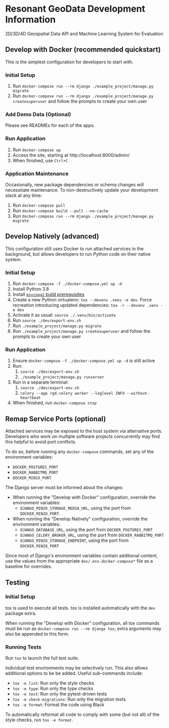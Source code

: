 # Resonant GeoData Development Information

2D/3D/4D Geospatial Data API and Machine Learning System for Evaluation

## Develop with Docker (recommended quickstart)
This is the simplest configuration for developers to start with.

### Initial Setup
1. Run `docker-compose run --rm django ./example_project/manage.py migrate`
2. Run `docker-compose run --rm django ./example_project/manage.py createsuperuser`
   and follow the prompts to create your own user

### Add Demo Data (Optional)

Please see READMEs for each of the apps.

### Run Application
1. Run `docker-compose up`
2. Access the site, starting at http://localhost:8000/admin/
3. When finished, use `Ctrl+C`


### Application Maintenance
Occasionally, new package dependencies or schema changes will necessitate
maintenance. To non-destructively update your development stack at any time:
1. Run `docker-compose pull`
2. Run `docker-compose build --pull --no-cache`
3. Run `docker-compose run --rm django ./example_project/manage.py migrate`

## Develop Natively (advanced)
This configuration still uses Docker to run attached services in the background,
but allows developers to run Python code on their native system.

### Initial Setup
1. Run `docker-compose -f ./docker-compose.yml up -d`
2. Install Python 3.8
3. Install
   [`psycopg2` build prerequisites](https://www.psycopg.org/docs/install.html#build-prerequisites)
4. Create a new Python virtualenv: `tox --devenv .venv -e dev`. Force recreation
   introducing updated dependencies: `tox -r --devenv .venv -e dev`
5. Activate it as usual: `source ./.venv/bin/activate`
6. Run `source ./dev/export-env.sh`
7. Run `./example_project/manage.py migrate`
8. Run `./example_project/manage.py createsuperuser` and follow the prompts to create your own user

### Run Application
1.  Ensure `docker-compose -f ./docker-compose.yml up -d` is still active
2. Run:
   1. `source ./dev/export-env.sh`
   2. `./example_project/manage.py runserver`
3. Run in a separate terminal:
   1. `source ./dev/export-env.sh`
   2. `celery --app rgd.celery worker --loglevel INFO --without-heartbeat`
4. When finished, run `docker-compose stop`

## Remap Service Ports (optional)
Attached services may be exposed to the host system via alternative ports. Developers who work
on multiple software projects concurrently may find this helpful to avoid port conflicts.

To do so, before running any `docker-compose` commands, set any of the environment variables:
* `DOCKER_POSTGRES_PORT`
* `DOCKER_RABBITMQ_PORT`
* `DOCKER_MINIO_PORT`

The Django server must be informed about the changes:
* When running the "Develop with Docker" configuration, override the environment variables:
  * `DJANGO_MINIO_STORAGE_MEDIA_URL`, using the port from `DOCKER_MINIO_PORT`.
* When running the "Develop Natively" configuration, override the environment variables:
  * `DJANGO_DATABASE_URL`, using the port from `DOCKER_POSTGRES_PORT`
  * `DJANGO_CELERY_BROKER_URL`, using the port from `DOCKER_RABBITMQ_PORT`
  * `DJANGO_MINIO_STORAGE_ENDPOINT`, using the port from `DOCKER_MINIO_PORT`

Since most of Django's environment variables contain additional content, use the values from
the appropriate `dev/.env.docker-compose*` file as a baseline for overrides.

## Testing
### Initial Setup
tox is used to execute all tests.
tox is installed automatically with the `dev` package extra.

When running the "Develop with Docker" configuration, all tox commands must be run as
`docker-compose run --rm django tox`; extra arguments may also be appended to this form.

### Running Tests
Run `tox` to launch the full test suite.

Individual test environments may be selectively run.
This also allows additional options to be be added.
Useful sub-commands include:
* `tox -e lint`: Run only the style checks
* `tox -e type`: Run only the type checks
* `tox -e test`: Run only the pytest-driven tests
* `tox -e check-migrations`: Run only the migration tests
* `tox -e format`: Format the code using Black

To automatically reformat all code to comply with
some (but not all) of the style checks, run `tox -e format`.
